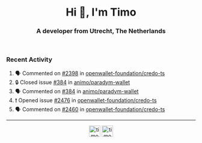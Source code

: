 <h1 align="center">Hi 👋, I'm Timo</h1>
<h3 align="center">A developer from Utrecht, The Netherlands</h3>
<br/>
<!-- https://github.com/rahuldkjain/github-profile-readme-generator --!>

<!--  <p align="left"><img src="https://github-readme-stats.vercel.app/api?username=timoglastra&show_icons=true&count_private=true&" alt="timoglastra" /></p> --!>

<!--
Github language stats
<p align="left"><img src="https://github-readme-stats.vercel.app/api/top-langs/?username=timoglastra&layout=compact" alt="timoglastra" /><p>
-->

<!-- Codestats language stats -->
<!-- <p align="left"><img src="https://codestats-readme.vercel.app/api/top-langs/?username=timoglastra&layout=compact&language_count=12" alt="timoglastra" /><p>    --!>
  
<h3>Recent Activity</h3>

<!--START_SECTION:activity-->
1. 🗣 Commented on [#2398](https://github.com/openwallet-foundation/credo-ts/pull/2398#issuecomment-3473572994) in [openwallet-foundation/credo-ts](https://github.com/openwallet-foundation/credo-ts)
2. 🔒 Closed issue [#384](https://github.com/animo/paradym-wallet/issues/384) in [animo/paradym-wallet](https://github.com/animo/paradym-wallet)
3. 🗣 Commented on [#384](https://github.com/animo/paradym-wallet/issues/384#issuecomment-3472358596) in [animo/paradym-wallet](https://github.com/animo/paradym-wallet)
4. ❗ Opened issue [#2476](https://github.com/openwallet-foundation/credo-ts/issues/2476) in [openwallet-foundation/credo-ts](https://github.com/openwallet-foundation/credo-ts)
5. 🗣 Commented on [#2460](https://github.com/openwallet-foundation/credo-ts/issues/2460#issuecomment-3472239945) in [openwallet-foundation/credo-ts](https://github.com/openwallet-foundation/credo-ts)
<!--END_SECTION:activity-->

---

<p align="center">
<a href="https://twitter.com/timoglastra" target="blank"><img align="center" src="https://cdn.jsdelivr.net/npm/simple-icons@3.0.1/icons/twitter.svg" alt="timoglastra" height="30" width="30" /></a>
<a href="https://linkedin.com/in/timoglastra" target="blank"><img align="center" src="https://cdn.jsdelivr.net/npm/simple-icons@3.0.1/icons/linkedin.svg" alt="timoglastra" height="30" width="30" /></a>
</p>



